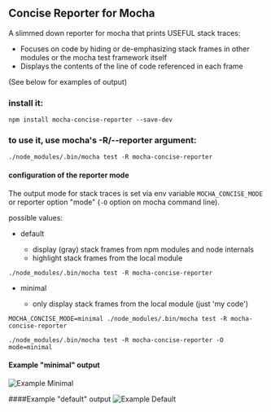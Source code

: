 ## Concise Reporter for Mocha

A slimmed down reporter for mocha that prints USEFUL stack traces:

* Focuses on code by hiding or de-emphasizing stack frames in other modules or the mocha test framework itself
* Displays the contents of the line of code referenced in each frame

(See below for examples of output)

### install it:

```npm install mocha-concise-reporter --save-dev```

### to use it, use mocha's -R/--reporter argument:

```./node_modules/.bin/mocha test -R mocha-concise-reporter ```


#### configuration of the reporter mode

The output mode for stack traces is set via env variable `MOCHA_CONCISE_MODE` or reporter option "mode" (`-O` option on mocha command line).

possible values:

* default

  - display (gray) stack frames from npm modules and node internals
  - highlight stack frames from the local module

```./node_modules/.bin/mocha test -R mocha-concise-reporter ```

* minimal

  - only display stack frames from the local module (just 'my code')

```MOCHA_CONCISE_MODE=minimal ./node_modules/.bin/mocha test -R mocha-concise-reporter ```

```./node_modules/.bin/mocha test -R mocha-concise-reporter -O mode=minimal```

#### Example "minimal" output
![Example Minimal](docs/minimal.png)

####Example "default" output
![Example Default](docs/default.png)

